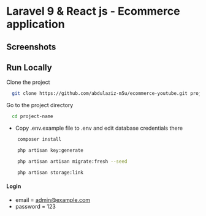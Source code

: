 # Laravel 9 & React js - Ecommerce application

## Screenshots


## Run Locally

Clone the project

```bash
  git clone https://github.com/abdulaziz-m5u/ecommerce-youtube.git project-name
```

Go to the project directory

```bash
  cd project-name
```

-   Copy .env.example file to .env and edit database credentials there

```bash
    composer install
```

```bash
    php artisan key:generate
```

```bash
    php artisan artisan migrate:fresh --seed
```

```bash
    php artisan storage:link
```

#### Login

-   email = admin@example.com
-   password = 123
